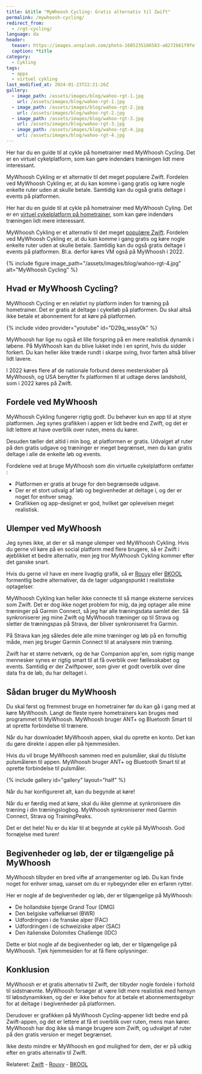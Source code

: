 ```yaml
---
title: &title "MyWhoosh Cycling: Gratis alternativ til Zwift"
permalink: /mywhoosh-cycling/
redirect_from:
  - /rgt-cycling/
language: da
header:
  teaser: https://images.unsplash.com/photo-1605235186583-a8272b61f9fe?ixlib=rb-1.2.1&ixid=MnwxMjA3fDB8MHxwaG90by1wYWdlfHx8fGVufDB8fHx8&auto=format&fit=crop&h=300&w=400&q=10
  caption: *title
category:
  - Cykling
tags:
  - apps
  - virtuel cykling
last_modified_at: 2024-01-23T22:21:26Z
gallery:
  - image_path: /assets/images/blog/wahoo-rgt-1.jpg
    url: /assets/images/blog/wahoo-rgt-1.jpg
  - image_path: /assets/images/blog/wahoo-rgt-2.jpg
    url: /assets/images/blog/wahoo-rgt-2.jpg
  - image_path: /assets/images/blog/wahoo-rgt-3.jpg
    url: /assets/images/blog/wahoo-rgt-3.jpg
  - image_path: /assets/images/blog/wahoo-rgt-4.jpg
    url: /assets/images/blog/wahoo-rgt-4.jpg
---
```


Her har du en guide til at cykle på hometrainer med MyWhoosh Cycling. Det er en virtuel cykelplatform, som kan gøre indendørs træningen lidt mere interessant.

MyWhoosh Cykling er et alternativ til det meget populære Zwift. Fordelen ved MyWhoosh Cykling er, at du kan komme i gang gratis og køre nogle enkelte ruter uden at skulle betale. Samtidig kan du også gratis deltage i events på platformen.

Her har du en guide til at cykle på hometrainer med MyWhoosh Cyling. Det er en [virtuel cykelplatform på hometrainer](/hometrainer-apps/), som kan gøre indendørs træningen lidt mere interessant.

MyWhoosh Cykling er et alternativ til det meget [populære Zwift](/komplet-begynderguide-zwift/). Fordelen ved MyWhoosh Cykling er, at du kan komme i gang gratis og køre nogle enkelte ruter uden at skulle betale. Samtidig kan du også gratis deltage i events på platformen. Bl.a. derfor køres VM også på MyWhoosh i 2022.

{% include figure image_path="/assets/images/blog/wahoo-rgt-4.jpg" alt="MyWhoosh Cycling" %}

## Hvad er MyWhoosh Cycling?

MyWhoosh Cycling er en relativt ny platform inden for træning på hometrainer. Det er gratis at deltage i cykelløb på platformen. Du skal altså ikke betale et abonnement for at køre på platformen.

{% include video provider="youtube" id="D29q_wssy0k" %}

MyWhoosh har lige nu også et lille forspring på en mere realistisk dynamik i løbene. På MyWhoosh kan du blive lukket inde i en sprint, hvis du sidder forkert. Du kan heller ikke træde rundt i skarpe sving, hvor farten altså bliver lidt lavere.

I 2022 køres flere af de nationale forbund deres mesterskaber på MyWhoosh, og USA benytter fx platformen til at udtage deres landshold, som i 2022 køres på Zwift.

## Fordele ved MyWhoosh

MyWhoosh Cykling fungerer rigtig godt. Du behøver kun en app til at styre platformen. Jeg synes grafikken i appen er lidt bedre end Zwift, og det er lidt lettere at have overblik over ruten, mens du kører.

Desuden tæller det altid i min bog, at platformen er gratis. Udvalget af ruter på den gratis udgave og træninger er meget begrænset, men du kan gratis deltage i alle de enkelte løb og events.

Fordelene ved at bruge MyWhoosh som din virtuelle cykelplatform omfatter :

- Platformen er gratis at bruge for den begrænsede udgave.
- Der er et stort udvalg af løb og begivenheder at deltage i, og der er noget for enhver smag.
- Grafikken og app-designet er god, hvilket gør oplevelsen meget realistisk.

## Ulemper ved MyWhoosh

Jeg synes ikke, at der er så mange ulemper ved MyWhoosh Cykling. Hvis du gerne vil køre på en social platform med flere brugere, så er Zwift i øjeblikket et bedre alternativ, men jeg tror MyWhoosh Cykling kommer efter det ganske snart.

Hvis du gerne vil have en mere livagtig grafik, så er [Rouvy](/rouvy/) eller [BKOOL](/bkool-begynderguide/) formentlig bedre alternativer, da de tager udgangspunkt i realistiske optagelser.

MyWhoosh Cykling kan heller ikke connecte til så mange eksterne services som Zwift. Det er dog ikke noget problem for mig, da jeg optager alle mine træninger på Garmin Connect, så jeg har alle træningsdata samlet der. Så synkroniserer jeg mine Zwift og MyWhoosh træninger op til Strava og sletter de træningspas på Strava, der bliver synkroniseret fra Garmin.

På Strava kan jeg således dele alle mine træninger og løb på en fornuftig måde, men jeg bruger Garmin Connect til at analysere min træning.

Zwift har et større netværk, og de har Companion app'en, som rigtig mange mennesker synes er rigtig smart til at få overblik over fællesskabet og events. Samtidig er der Zwiftpower, som giver et godt overblik over dine data fra de løb, du har deltaget i.

## Sådan bruger du MyWhoosh

Du skal først og fremmest bruge en hometrainer før du kan gå i gang med at køre MyWhoosh. Langt de fleste nyere hometrainers kan bruges med programmet til MyWhoosh. MyWhoosh bruger ANT+ og Bluetooth Smart til at oprette forbindelse til trænere.

Når du har downloadet MyWhoosh appen, skal du oprette en konto. Det kan du gøre direkte i appen eller på hjemmesiden.

Hvis du vil bruge MyWhoosh sammen med en pulsmåler, skal du tilslutte pulsmåleren til appen. MyWhoosh bruger ANT+ og Bluetooth Smart til at oprette forbindelse til pulsmåler.

{% include gallery id="gallery" layout="half" %}

Når du har konfigureret alt, kan du begynde at køre!

Når du er færdig med at køre, skal du ikke glemme at synkronisere din træning i din træningslogbog. MyWhoosh synkroniserer med Garmin Connect, Strava og TrainingPeaks.

Det er det hele! Nu er du klar til at begynde at cykle på MyWhoosh. God fornøjelse med turen!

## Begivenheder og løb, der er tilgængelige på MyWhoosh

MyWhoosh tilbyder en bred vifte af arrangementer og løb. Du kan finde noget for enhver smag, uanset om du er nybegynder eller en erfaren rytter.

Her er nogle af de begivenheder og løb, der er tilgængelige på MyWhoosh:

- De hollandske bjerge Grand Tour (DMG)
- Den belgiske vaffelkørsel (BWR)
- Udfordringen i de franske alper (FAC)
- Udfordringen i de schweiziske alper (SAC)
- Den italienske Dolomites Challenge (IDC)

Dette er blot nogle af de begivenheder og løb, der er tilgængelige på MyWhoosh. Tjek hjemmesiden for at få flere oplysninger.

## Konklusion

MyWhoosh er et gratis alternativ til Zwift, der tilbyder nogle fordele i forhold til sidstnævnte. MyWhoosh forsøger at være lidt mere realistisk med hensyn til løbsdynamikken, og der er ikke behov for at betale et abonnementsgebyr for at deltage i begivenheder på platformen.

Derudover er grafikken på MyWhoosh Cycling-appener lidt bedre end på Zwift-appen, og det er lettere at få et overblik over ruten, mens man kører. MyWhoosh har dog ikke så mange brugere som Zwift, og udvalget af ruter på den gratis version er meget begrænset.

Ikke desto mindre er MyWhoosh en god mulighed for dem, der er på udkig efter en gratis alternativ til Zwift.

Relateret: [Zwift](/komplet-begynderguide-zwift/) - [Rouvy](/rouvy/) - [BKOOL](/bkool-begynderguide/)
